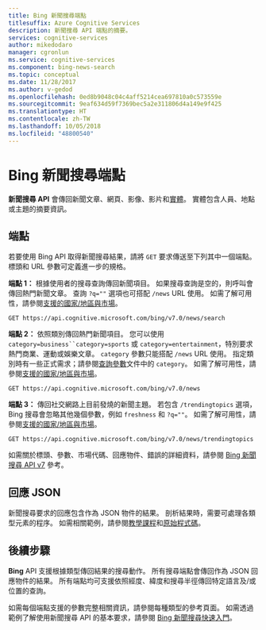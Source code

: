 ```yaml
---
title: Bing 新聞搜尋端點
titlesuffix: Azure Cognitive Services
description: 新聞搜尋 API 端點的摘要。
services: cognitive-services
author: mikedodaro
manager: cgronlun
ms.service: cognitive-services
ms.component: bing-news-search
ms.topic: conceptual
ms.date: 11/28/2017
ms.author: v-gedod
ms.openlocfilehash: 0ed8b9048c04c4aff5214cea697810a0c573559e
ms.sourcegitcommit: 9eaf634d59f7369bec5a2e311806d4a149e9f425
ms.translationtype: HT
ms.contentlocale: zh-TW
ms.lasthandoff: 10/05/2018
ms.locfileid: "48800540"
---
```

# <a name="bing-news-search-endpoints"></a>Bing 新聞搜尋端點
**新聞搜尋 API** 會傳回新聞文章、網頁、影像、影片和[實體](https://docs.microsoft.com/azure/cognitive-services/bing-entities-search/search-the-web)。 實體包含人員、地點或主題的摘要資訊。
## <a name="endpoints"></a>端點
若要使用 Bing API 取得新聞搜尋結果，請將 `GET` 要求傳送至下列其中一個端點。 標頭和 URL 參數可定義進一步的規格。

**端點 1：** 根據使用者的搜尋查詢傳回新聞項目。 如果搜尋查詢是空的，則呼叫會傳回熱門新聞文章。 查詢 `?q=""` 選項也可搭配 `/news` URL 使用。 如需了解可用性，請參閱[支援的國家/地區與市場](language-support.md#supported-markets-for-news-search-endpoint)。
```
GET https://api.cognitive.microsoft.com/bing/v7.0/news/search
```

**端點 2：** 依照類別傳回熱門新聞項目。 您可以使用 `category=business``category=sports` 或 `category=entertainment`，特別要求熱門商業、運動或娛樂文章。  `category` 參數只能搭配 `/news` URL 使用。 指定類別時有一些正式需求；請參閱[查詢參數](https://docs.microsoft.com/rest/api/cognitiveservices/bing-news-api-v7-reference#query-parameters)文件中的 `category`。 如需了解可用性，請參閱[支援的國家/地區與市場](language-support.md#supported-markets-for-news-endpoint)。
```
GET https://api.cognitive.microsoft.com/bing/v7.0/news  
```

**端點 3：** 傳回社交網路上目前發燒的新聞主題。 若包含 `/trendingtopics` 選項，Bing 搜尋會忽略其他幾個參數，例如 `freshness` 和 `?q=""`。 如需了解可用性，請參閱[支援的國家/地區與市場](language-support.md#supported-markets-for-news-trending-endpoint)。
```
GET https://api.cognitive.microsoft.com/bing/v7.0/news/trendingtopics
```

如需關於標頭、參數、市場代碼、回應物件、錯誤的詳細資料，請參閱 [Bing 新聞搜尋 API v7](https://docs.microsoft.com/rest/api/cognitiveservices/bing-news-api-v7-reference) 參考。
## <a name="response-json"></a>回應 JSON
新聞搜尋要求的回應包含作為 JSON 物件的結果。 剖析結果時，需要可處理各類型元素的程序。 如需相關範例，請參閱[教學課程](https://docs.microsoft.com/azure/cognitive-services/bing-news-search/tutorial-bing-news-search-single-page-app)和[原始程式碼](https://docs.microsoft.com/azure/cognitive-services/bing-news-search/tutorial-bing-news-search-single-page-app-source)。

## <a name="next-steps"></a>後續步驟
**Bing** API 支援根據類型傳回結果的搜尋動作。 所有搜尋端點會傳回作為 JSON 回應物件的結果。  所有端點均可支援依照經度、緯度和搜尋半徑傳回特定語言及/或位置的查詢。

如需每個端點支援的參數完整相關資訊，請參閱每種類型的參考頁面。
如需透過範例了解使用新聞搜尋 API 的基本要求，請參閱 [Bing 新聞搜尋快速入門](https://docs.microsoft.com/azure/cognitive-services/bing-news-search)。
